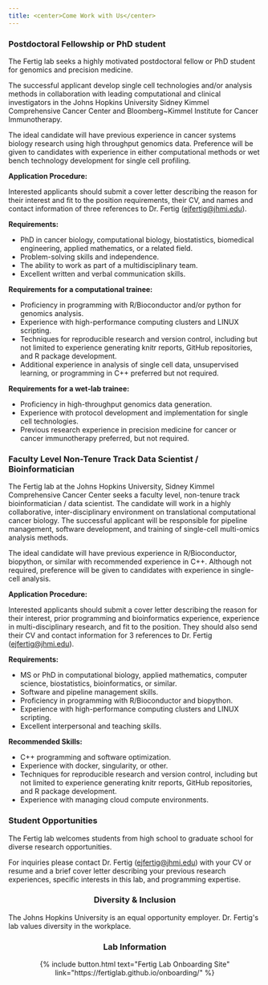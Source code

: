 ```yaml
---
title: <center>Come Work with Us</center>
---
```


### Postdoctoral Fellowship or PhD student

The Fertig lab seeks a highly motivated postdoctoral fellow or PhD student for genomics and precision medicine. 

The successful applicant develop single cell technologies and/or analysis methods in collaboration with leading computational and clinical investigators in the Johns Hopkins University Sidney Kimmel Comprehensive Cancer Center and Bloomberg~Kimmel Institute for Cancer Immunotherapy. 

The ideal candidate will have previous experience in cancer systems biology research using high throughput genomics data. Preference will be given to candidates with experience in either computational methods or wet bench technology development for single cell profiling.

**Application Procedure:**

Interested applicants should submit a cover letter describing the reason for their interest and fit to the position requirements, their CV, and names and contact information of three references to Dr. Fertig (<a href="mailto:ejfertig@jhmi.edu">ejfertig@jhmi.edu</a>).

**Requirements:**

- PhD in cancer biology, computational biology, biostatistics, biomedical engineering, applied mathematics, or a related field. 
- Problem-solving skills and independence.
- The ability to work as part of a multidisciplinary team.
- Excellent written and verbal communication skills.

**Requirements for a computational trainee:**

- Proficiency in programming with R/Bioconductor and/or python for genomics analysis. 
- Experience with high-performance computing clusters and LINUX scripting.
- Techniques for reproducible research and version control, including but not limited to experience generating knitr reports, GitHub repositories, and R package development.
- Additional experience in analysis of single cell data, unsupervised learning, or programming in C++ preferred but not required.

**Requirements for a wet-lab trainee:**

- Proficiency in high-throughput genomics data generation.  
- Experience with protocol development and implementation for single cell technologies. 
- Previous research experience in precision medicine for cancer or cancer immunotherapy preferred, but not required.

### Faculty Level Non-Tenure Track Data Scientist / Bioinformatician

The Fertig lab at the Johns Hopkins University, Sidney Kimmel Comprehensive Cancer Center seeks a faculty level, non-tenure track bioinformatician / data scientist. The candidate will work in a highly collaborative, inter-disciplinary environment on translational computational cancer biology. The successful applicant will be responsible for pipeline management, software development, and training of single-cell multi-omics analysis methods. 

The ideal candidate will have previous experience in R/Bioconductor, biopython, or similar with recommended experience in C++. Although not required, preference will be given to candidates with experience in single-cell analysis.

**Application Procedure:**

Interested applicants should submit a cover letter describing the reason for their interest, prior programming and bioinformatics experience, experience in multi-disciplinary research, and fit to the position. They should also send their CV and contact information for 3 references to Dr. Fertig (<a href="mailto:ejfertig@jhmi.edu">ejfertig@jhmi.edu</a>).

**Requirements:**

- MS or PhD in computational biology, applied mathematics, computer science, biostatistics, bioinformatics, or similar.
- Software and pipeline management skills.
- Proficiency in programming with R/Bioconductor and biopython.
- Experience with high-performance computing clusters and LINUX scripting.
- Excellent interpersonal and teaching skills.

**Recommended Skills:**

- C++ programming and software optimization.
- Experience with docker, singularity, or other.
- Techniques for reproducible research and version control, including but not limited to experience generating knitr reports, GitHub repositories, and R package development.
- Experience with managing cloud compute environments.

### Student Opportunities

The Fertig lab welcomes students from high school to graduate school for diverse research opportunities.

For inquiries please contact Dr. Fertig (<a href="mailto:ejfertig@jhmi.edu">ejfertig@jhmi.edu</a>) with your CV or resume and a brief cover letter describing your previous research experiences, specific interests in this lab, and programming expertise.

### <center>Diversity & Inclusion</center>

The Johns Hopkins University is an equal opportunity employer. Dr. Fertig's lab values diversity in the workplace.

### <center>Lab Information</center>

<center>{% include button.html text="Fertig Lab Onboarding Site" link="https://fertiglab.github.io/onboarding/" %}</center>

